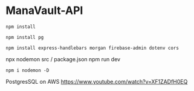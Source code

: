 # ManaVault-API
```
npm install
```
```
npm install pg
```
```
npm install express-handlebars morgan firebase-admin dotenv cors
```
npx nodemon src / package.json npm run dev
```
npm i nodemon -D
```

PostgresSQL on AWS
https://www.youtube.com/watch?v=XF1ZADfH0EQ